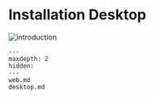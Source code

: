 # Installation Desktop

![introduction](introduction)



```{toctree}
---
maxdepth: 2
hidden:
---
web.md
desktop.md

```

